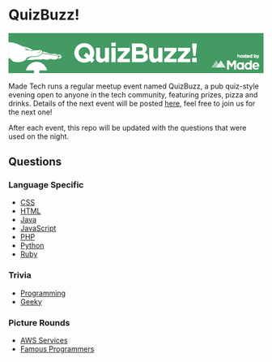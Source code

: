 # QuizBuzz!

![QuizBuzz banner](quizbuzz_banner.jpg)

Made Tech runs a regular meetup event named QuizBuzz, a pub quiz-style evening open to anyone in the tech community, featuring prizes, pizza and drinks. Details of the next event will be posted [here](http://www.meetup.com/QuizBuzz/), feel free to join us for the next one!

After each event, this repo will be updated with the questions that were used on the night.

## Questions

### Language Specific
- [CSS](languages/css.md)
- [HTML](languages/html.md)
- [Java](languages/java.md)
- [JavaScript](languages/javascript.md)
- [PHP](languages/php.md)
- [Python](languages/python.md)
- [Ruby](languages/ruby.md)

### Trivia
- [Programming](trivia/programming.md)
- [Geeky](trivia/geek.md)

### Picture Rounds
- [AWS Services](pictures/aws.md)
- [Famous Programmers](pictures/programmers.md)

